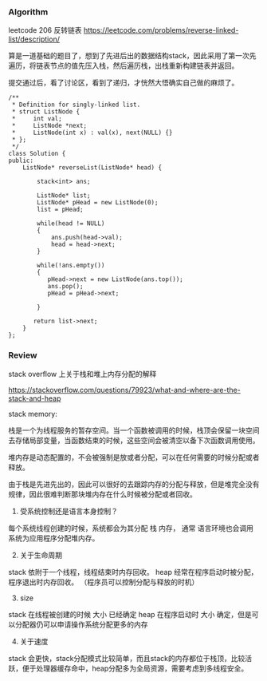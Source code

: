 ### Algorithm
leetcode 206 反转链表
https://leetcode.com/problems/reverse-linked-list/description/

算是一道基础的题目了，想到了先进后出的数据结构stack，因此采用了第一次先遍历，将链表节点的值先压入栈，然后遍历栈，出栈重新构建链表并返回。

提交通过后，看了讨论区，看到了递归，才恍然大悟确实自己做的麻烦了。

```
/**
 * Definition for singly-linked list.
 * struct ListNode {
 *     int val;
 *     ListNode *next;
 *     ListNode(int x) : val(x), next(NULL) {}
 * };
 */
class Solution {
public:
    ListNode* reverseList(ListNode* head) {
        
        stack<int> ans;
        
        ListNode* list;
        ListNode* pHead = new ListNode(0);
        list = pHead;
    
        while(head != NULL)
        {
            ans.push(head->val);
            head = head->next;
        }
     
        while(!ans.empty())
        {
           pHead->next = new ListNode(ans.top());
           ans.pop();
           pHead = pHead->next;
         
        }
        
       return list->next;
    }
};
```



### Review

stack overflow 上关于栈和堆上内存分配的解释

https://stackoverflow.com/questions/79923/what-and-where-are-the-stack-and-heap

stack memory:

栈是一个为线程服务的暂存空间。当一个函数被调用的时候，栈顶会保留一块空间去存储局部变量，当函数结束的时候，这些空间会被清空以备下次函数调用使用。

堆内存是动态配置的，不会被强制是放或者分配，可以在任何需要的时候分配或者释放。

由于栈是先进先出的，因此可以很好的去跟踪内存的分配与释放，但是堆完全没有规律，因此很难判断那块堆内存在什么时候被分配或者回收。

1. 受系统控制还是语言本身控制？

每个系统线程创建的时候，系统都会为其分配 栈 内存， 通常 语言环境也会调用系统为应用程序分配堆内存。

2. 关于生命周期

stack 依附于一个线程，线程结束时内存回收。
heap  经常在程序启动时被分配，程序退出时内存回收。 （程序员可以控制分配与释放的时机）

3. size

stack 在线程被创建的时候 大小 已经确定
heap 在程序启动时 大小 确定，但是可以分配器仍可以申请操作系统分配更多的内存

4. 关于速度

stack 会更快，stack分配模式比较简单，而且stack的内存都位于栈顶，比较活跃，便于处理器缓存命中，heap分配多为全局资源，需要考虑到多线程安全。





